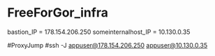 # FreeForGor_infra

bastion_IP = 178.154.206.250
someinternalhost_IP = 10.130.0.35

#ProxyJump
#ssh -J appuser@178.154.206.250 appuser@10.130.0.35
